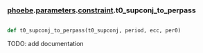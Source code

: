 ### [phoebe](phoebe.md).[parameters](phoebe.parameters.md).[constraint](phoebe.parameters.constraint.md).t0_supconj_to_perpass

```py

def t0_supconj_to_perpass(t0_supconj, period, ecc, per0)

```



TODO: add documentation

